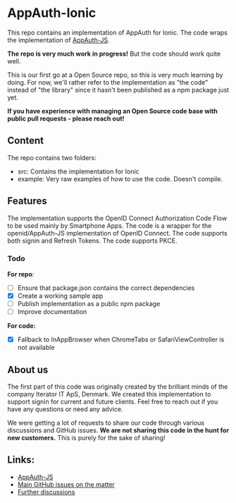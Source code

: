# AppAuth-Ionic

This repo contains an implementation of AppAuth for Ionic.
The code wraps the implementation of [AppAuth-JS](https://github.com/openid/AppAuth-JS).

**The repo is very much work in progress!** But the code should work quite well.

This is our first go at a Open Source repo, so this is very much learning by doing.
For now, we'll rather refer to the implementation as "the code" instead of "the library" since it hasn't been published as a npm package just yet.

**If you have experience with managing an Open Source code base with public pull requests - please reach out!**

## Content
The repo contains two folders:
- src: Contains the implementation for Ionic
- example: Very raw examples of how to use the code. Doesn't compile.


## Features
The implementation supports the OpenID Connect Authorization Code Flow to be used mainly by Smartphone Apps.
The code is a wrapper for the openid/AppAuth-JS implementation of OpenID Connect. The code supports both signin and Refresh Tokens.
The code supports PKCE. 


### Todo

**For repo**:
- [ ] Ensure that package.json contains the correct dependencies
- [X] Create a working sample app
- [ ] Publish implementation as a public npm package
- [ ] Improve documentation

**For code:**
- [X] Fallback to InAppBrowser when ChromeTabs or SafariViewController is not available


## About us
The first part of this code was originally created by the brilliant minds of the company Iterator IT ApS, Denmark. We created this implementation to support signin for current and future clients. Feel free to reach out if you have any questions or need any advice. 

We were getting a lot of requests to share our code through various discussions and GitHub issues. **We are not sharing this code in the hunt for new customers.** This is purely for the sake of sharing!


## Links:

- [AppAuth-JS](https://github.com/openid/AppAuth-JS)
- [Main GitHub issues on the matter](https://github.com/openid/AppAuth-JS/issues/21) 
- [Further discussions](https://github.com/openid/AppAuth-JS/issues/2)
